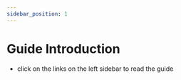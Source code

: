 ```yaml
---
sidebar_position: 1
---
```


# Guide Introduction

- click on the links on the left sidebar to read the guide
